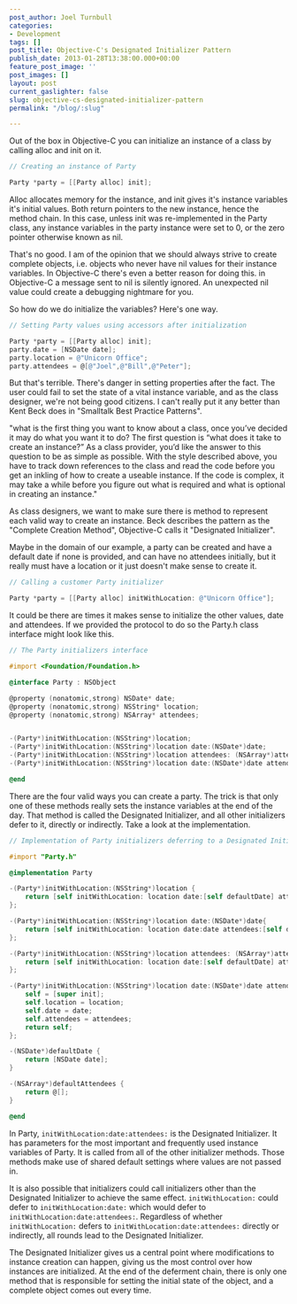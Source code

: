 ```yaml
---
post_author: Joel Turnbull
categories:
- Development
tags: []
post_title: Objective-C's Designated Initializer Pattern
publish_date: 2013-01-28T13:38:00.000+00:00
feature_post_image: ''
post_images: []
layout: post
current_gaslighter: false
slug: objective-cs-designated-initializer-pattern
permalink: "/blog/:slug"

---
```

Out of the box in Objective-C you can initialize an instance of a class by
calling alloc and init on it.

```objective-c
// Creating an instance of Party

Party *party = [[Party alloc] init];
```

Alloc allocates memory for the instance, and init gives it's instance
variables it's initial values. Both return pointers to the new instance, hence
the method chain. In this case, unless init was re-implemented in the Party
class, any instance variables in the party instance were set to 0, or the zero
pointer otherwise known as nil.

That's no good. I am of the opinion that we should always strive to create
complete objects, i.e. objects who never have nil values for their instance
variables. In Objective-C there's even a better reason for doing this. in
Objective-C a message sent to nil is silently ignored. An unexpected nil value
could create a debugging nightmare for you.

So how do we do initialize the variables? Here's one way.

```objective-c
// Setting Party values using accessors after initialization

Party *party = [[Party alloc] init];
party.date = [NSDate date];
party.location = @"Unicorn Office";
party.attendees = @[@"Joel",@"Bill",@"Peter"];
```

But that's terrible. There's danger in setting properties after the fact. The
user could fail to set the state of a vital instance variable, and as the
class designer, we're not being good citizens. I can't really put it any
better than Kent Beck does in "Smalltalk Best Practice Patterns".

"what is the first thing you want to know about a class, once you’ve decided
it may do what you want it to do? The first question is “what does it take to
create an instance?” As a class provider, you’d like the answer to this
question to be as simple as possible. With the style described above, you have
to track down references to the class and read the code before you get an
inkling of how to create a useable instance. If the code is complex, it may
take a while before you figure out what is required and what is optional in
creating an instance."

As class designers, we want to make sure there is method to represent each
valid way to create an instance. Beck describes the pattern as the "Complete
Creation Method", Objective-C calls it "Designated Initializer".

Maybe in the domain of our example, a party can be created and have a default
date if none is provided, and can have no attendees initially, but it really
must have a location or it just doesn't make sense to create it.

```objective-c
// Calling a customer Party initializer

Party *party = [[Party alloc] initWithLocation: @"Unicorn Office"];
```

It could be there are times it makes sense to initialize the other values,
date and attendees. If we provided the protocol to do so the Party.h class
interface might look like this.

```objective-c
// The Party initializers interface

#import <Foundation/Foundation.h>

@interface Party : NSObject

@property (nonatomic,strong) NSDate* date;
@property (nonatomic,strong) NSString* location;
@property (nonatomic,strong) NSArray* attendees;


-(Party*)initWithLocation:(NSString*)location;
-(Party*)initWithLocation:(NSString*)location date:(NSDate*)date;
-(Party*)initWithLocation:(NSString*)location attendees: (NSArray*)attendees;
-(Party*)initWithLocation:(NSString*)location date:(NSDate*)date attendees:(NSArray*)attendees;

@end
```

There are the four valid ways you can create a party. The trick is that only
one of these methods really sets the instance variables at the end of the day.
That method is called the Designated Initializer, and all other initializers
defer to it, directly or indirectly. Take a look at the implementation.

```objective-c
// Implementation of Party initializers deferring to a Designated Initializer

#import "Party.h"

@implementation Party

-(Party*)initWithLocation:(NSString*)location {
    return [self initWithLocation: location date:[self defaultDate] attendees:[self defaultAttendees]];
};

-(Party*)initWithLocation:(NSString*)location date:(NSDate*)date{
    return [self initWithLocation: location date:date attendees:[self defaultAttendees]];
};

-(Party*)initWithLocation:(NSString*)location attendees: (NSArray*)attendees{
    return [self initWithLocation: location date:[self defaultDate] attendees: attendees];
};

-(Party*)initWithLocation:(NSString*)location date:(NSDate*)date attendees:(NSArray*)attendees{
    self = [super init];
    self.location = location;
    self.date = date;
    self.attendees = attendees;
    return self;
};

-(NSDate*)defaultDate {
    return [NSDate date];
}

-(NSArray*)defaultAttendees {
    return @[];
}

@end
```

In Party, `initWithLocation:date:attendees:` is the Designated Initializer. It
has parameters for the most important and frequently used instance variables
of Party. It is called from all of the other initializer methods. Those
methods make use of shared default settings where values are not passed in.

It is also possible that initializers could call initializers other than the
Designated Initializer to achieve the same effect. `initWithLocation:` could
defer to `initWithLocation:date:` which would defer to
`initWithLocation:date:attendees:`. Regardless of whether `initWithLocation:`
defers to `initWithLocation:date:attendees:` directly or indirectly, all rounds
lead to the Designated Initializer.

The Designated Initializer gives us a central point where modifications to
instance creation can happen, giving us the most control over how instances
are initialized. At the end of the deferment chain, there is only one method
that is responsible for setting the initial state of the object, and a
complete object comes out every time.
